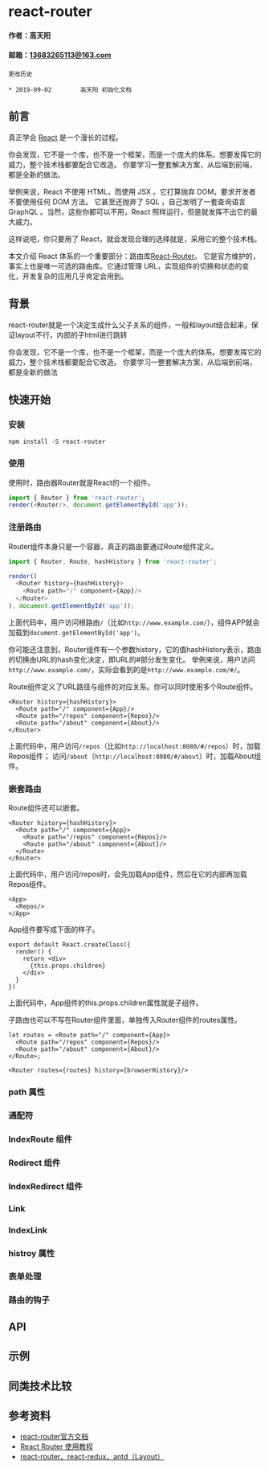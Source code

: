 # react-router

#### 作者：高天阳
#### 邮箱：13683265113@163.com

```
更改历史

* 2019-09-02	    高天阳	初始化文档

```

## 前言

真正学会 [React](https://reactjs.org) 是一个漫长的过程。

你会发现，它不是一个库，也不是一个框架，而是一个庞大的体系。想要发挥它的威力，整个技术栈都要配合它改造。
你要学习一整套解决方案，从后端到前端，都是全新的做法。

举例来说，React 不使用 HTML，而使用 JSX 。它打算抛弃 DOM，要求开发者不要使用任何 DOM 方法。
它甚至还抛弃了 SQL ，自己发明了一套查询语言 GraphQL 。当然，这些你都可以不用，React 照样运行，但是就发挥不出它的最大威力。

这样说吧，你只要用了 React，就会发现合理的选择就是，采用它的整个技术栈。

本文介绍 React 体系的一个重要部分：路由库[React-Router](https://github.com/ReactTraining/react-router)。
它是官方维护的，事实上也是唯一可选的路由库。它通过管理 URL，实现组件的切换和状态的变化，开发复杂的应用几乎肯定会用到。

## 背景

react-router就是一个决定生成什么父子关系的组件，一般和layout结合起来，保证layout不行，内部的子html进行跳转

你会发现，它不是一个库，也不是一个框架，而是一个庞大的体系。想要发挥它的威力，整个技术栈都要配合它改造。
你要学习一整套解决方案，从后端到前端，都是全新的做法

## 快速开始

### 安装

```
npm install -S react-router
```

### 使用

使用时，路由器Router就是React的一个组件。

```javascript
import { Router } from 'react-router';
render(<Router/>, document.getElementById('app'));
```

### 注册路由

Router组件本身只是一个容器，真正的路由要通过Route组件定义。

```javascript
import { Router, Route, hashHistory } from 'react-router';

render((
  <Router history={hashHistory}>
    <Route path="/" component={App}/>
  </Router>
), document.getElementById('app'));
```

上面代码中，用户访问根路由`/`（比如`http://www.example.com/`），组件APP就会加载到`document.getElementById('app')`。

你可能还注意到，Router组件有一个参数history，它的值hashHistory表示，路由的切换由URL的hash变化决定，即URL的#部分发生变化。
举例来说，用户访问`http://www.example.com/`，实际会看到的是`http://www.example.com/#/`。

Route组件定义了URL路径与组件的对应关系。你可以同时使用多个Route组件。

```
<Router history={hashHistory}>
  <Route path="/" component={App}/>
  <Route path="/repos" component={Repos}/>
  <Route path="/about" component={About}/>
</Router>
```

上面代码中，用户访问`/repos`（比如`http://localhost:8080/#/repos`）时，加载Repos组件；
访问`/about`（`http://localhost:8080/#/about`）时，加载About组件。

### 嵌套路由

Route组件还可以嵌套。

```
<Router history={hashHistory}>
  <Route path="/" component={App}>
    <Route path="/repos" component={Repos}/>
    <Route path="/about" component={About}/>
  </Route>
</Router>
```

上面代码中，用户访问/repos时，会先加载App组件，然后在它的内部再加载Repos组件。

```
<App>
  <Repos/>
</App>
```

App组件要写成下面的样子。

```
export default React.createClass({
  render() {
    return <div>
      {this.props.children}
    </div>
  }
})
```

上面代码中，App组件的this.props.children属性就是子组件。

子路由也可以不写在Router组件里面，单独传入Router组件的routes属性。

```
let routes = <Route path="/" component={App}>
  <Route path="/repos" component={Repos}/>
  <Route path="/about" component={About}/>
</Route>;

<Router routes={routes} history={browserHistory}/>
```

### path 属性
### 通配符
### IndexRoute 组件
### Redirect 组件
### IndexRedirect 组件
### Link
### IndexLink
### histroy 属性
### 表单处理
### 路由的钩子

## API


## 示例

## 同类技术比较


## 参考资料

* [react-router官方文档](https://reacttraining.com/react-router/web/guides/quick-start)
* [React Router 使用教程](https://www.cnblogs.com/qiangxia/p/5646194.html)
* [react-router、react-redux、antd（Layout）](https://www.jianshu.com/p/54e21ddae130)


